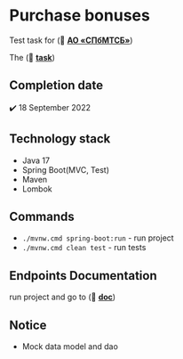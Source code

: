 # Purchase bonuses
Test task for (:link: [**АО «СПбМТСБ»**](https://spimex.com/)) 

The (:link: [**task**](https://github.com/drovocek/purchaseBonuses/blob/master/task.pdf))

## Completion date
:heavy_check_mark: 18 September 2022

## Technology stack
- Java 17
- Spring Boot(MVC, Test)
- Maven
- Lombok

## Commands
- `./mvnw.cmd spring-boot:run` - run project
- `./mvnw.cmd clean test` - run tests

## Endpoints Documentation
run project and go to (:link: [**doc**](http://localhost:8080/api/doc.html))

## Notice
- Mock data model and dao

